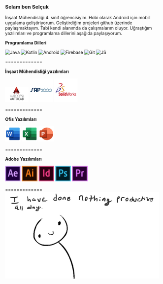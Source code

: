### Selam ben Selçuk
İnşaat Mühendisliği 4. sınıf öğrencisiyim. Hobi olarak Android için mobil uygulama geliştiriyorum. Geliştirdiğim projeleri github üzerinde paylaşmaktayım. Tabi kendi alanımda da çalışmalarım oluyor. Uğraştığım yazılımları ve programlama dillerini aşağıda paylaşıyorum.

**Programlama Dilleri**
<p>
<img title="Java" alt="Java" width="15%" src="https://www.vectorlogo.zone/logos/java/java-ar21.svg" />
<img title="Kotlin" alt="Kotlin" width="15%" src="https://www.vectorlogo.zone/logos/kotlinlang/kotlinlang-ar21.svg" />
<img title="Android" alt="Android" width="15%" src="https://www.vectorlogo.zone/logos/android/android-ar21.svg" />
<img title="Firebase" alt="Firebase" width="15%" src="https://www.vectorlogo.zone/logos/firebase/firebase-ar21.svg" />
<img title="Git" alt="Git" width="15%" src="https://www.vectorlogo.zone/logos/git-scm/git-scm-ar21.svg" />
<img alt="JS" title="JavaScript" width="15%" src="https://www.vectorlogo.zone/logos/javascript/javascript-ar21.svg">
</p>
=============

**İnşaat Mühendisliği yazılımları**
<p>
<img width="15%" src="https://raw.githubusercontent.com/55selcukozdemir/55selcukozdemir/main/src/autocad.png" />
<img width="15%" src="https://raw.githubusercontent.com/55selcukozdemir/55selcukozdemir/main/src/sap2000-vector-logo.svg">
<img width="15%" src="https://raw.githubusercontent.com/55selcukozdemir/55selcukozdemir/main/src/solidworks.svg">
</p>
=============

**Ofis Yazılımları**
<p>
<img width="10%" src="https://raw.githubusercontent.com/55selcukozdemir/55selcukozdemir/main/src/word.svg" />
<img width="10%" src="https://raw.githubusercontent.com/55selcukozdemir/55selcukozdemir/main/src/excel.svg">
<img width="10%" src="https://raw.githubusercontent.com/55selcukozdemir/55selcukozdemir/main/src/powerpoint.svg">
</p>
=============

**Adobe Yazılımları**
<p>
<img width="10%" src="https://raw.githubusercontent.com/55selcukozdemir/55selcukozdemir/main/src/aftereffects.svg" />
<img width="10%" src="https://raw.githubusercontent.com/55selcukozdemir/55selcukozdemir/main/src/illustrator.svg">
<img width="10%" src="https://raw.githubusercontent.com/55selcukozdemir/55selcukozdemir/main/src/indesign.svg">
<img width="10%" src="https://raw.githubusercontent.com/55selcukozdemir/55selcukozdemir/main/src/photoshop.svg">
<img width="10%" src="https://raw.githubusercontent.com/55selcukozdemir/55selcukozdemir/main/src/premierepro.svg">
</p>
=============

<img align="center" src="https://raw.githubusercontent.com/55selcukozdemir/55selcukozdemir/main/src/allday.gif">

